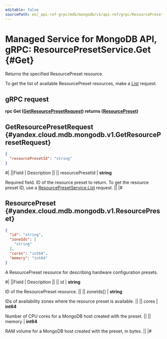 ```yaml
---
editable: false
sourcePath: en/_api-ref-grpc/mdb/mongodb/v1/api-ref/grpc/ResourcePreset/get.md
---
```


# Managed Service for MongoDB API, gRPC: ResourcePresetService.Get {#Get}

Returns the specified ResourcePreset resource.

To get the list of available ResourcePreset resources, make a [List](/docs/managed-mongodb/api-ref/grpc/ResourcePreset/list#List) request.

## gRPC request

**rpc Get ([GetResourcePresetRequest](#yandex.cloud.mdb.mongodb.v1.GetResourcePresetRequest)) returns ([ResourcePreset](#yandex.cloud.mdb.mongodb.v1.ResourcePreset))**

## GetResourcePresetRequest {#yandex.cloud.mdb.mongodb.v1.GetResourcePresetRequest}

```json
{
  "resourcePresetId": "string"
}
```

#|
||Field | Description ||
|| resourcePresetId | **string**

Required field. ID of the resource preset to return.
To get the resource preset ID, use a [ResourcePresetService.List](/docs/managed-mongodb/api-ref/grpc/ResourcePreset/list#List) request. ||
|#

## ResourcePreset {#yandex.cloud.mdb.mongodb.v1.ResourcePreset}

```json
{
  "id": "string",
  "zoneIds": [
    "string"
  ],
  "cores": "int64",
  "memory": "int64"
}
```

A ResourcePreset resource for describing hardware configuration presets.

#|
||Field | Description ||
|| id | **string**

ID of the ResourcePreset resource. ||
|| zoneIds[] | **string**

IDs of availability zones where the resource preset is available. ||
|| cores | **int64**

Number of CPU cores for a MongoDB host created with the preset. ||
|| memory | **int64**

RAM volume for a MongoDB host created with the preset, in bytes. ||
|#